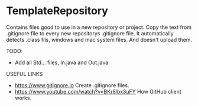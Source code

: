 # TemplateRepository
Contains files good to use in a new repository or project.
Copy the text from .gitignore file to every new repositorys .gitignore file. 
It automatically detects .class fils, windows and mac system files. And doesn't upload them.


TODO:
- Add all Std... files, In.java and Out.java


USEFUL LINKS
- https://www.gitignore.io Create .gitignore files.
- https://www.youtube.com/watch?v=BKr8lbx3uFY How GitHub client works. 

